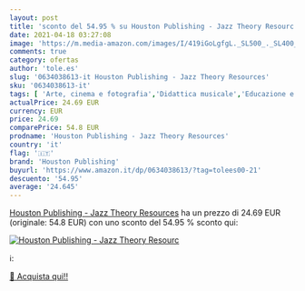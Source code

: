 ```yaml
---
layout: post
title: 'sconto del 54.95 % su Houston Publishing - Jazz Theory Resourc  '
date: 2021-04-18 03:27:08
image: 'https://m.media-amazon.com/images/I/419iGoLgfgL._SL500_._SL400_.jpg'
comments: true
category: ofertas
author: 'tole.es'
slug: '0634038613-it Houston Publishing - Jazz Theory Resources'
sku: '0634038613-it'
tags: [ 'Arte, cinema e fotografia','Didattica musicale','Educazione e insegnamento musicale','Libri','Musica','Spartiti, canzonieri e testi','Teoria, composizione e performance','houston publishing', ]
actualPrice: 24.69 EUR
currency: EUR
price: 24.69
comparePrice: 54.8 EUR
prodname: 'Houston Publishing - Jazz Theory Resources'
country: 'it'
flag: '🇮🇹'
brand: 'Houston Publishing'
buyurl: 'https://www.amazon.it/dp/0634038613/?tag=tolees00-21'
descuento: '54.95'
average: '24.645'
---
```


[Houston Publishing - Jazz Theory Resources](https://www.amazon.it/dp/0634038613/?tag=tolees00-21) ha un prezzo di 24.69 EUR (originale: 54.8 EUR) con uno sconto del 54.95 % sconto qui:

[![Houston Publishing - Jazz Theory Resourc](https://m.media-amazon.com/images/I/419iGoLgfgL._SL500_._SL400_.jpg)](https://www.amazon.it/dp/0634038613/?tag=tolees00-21)

ℹ️:


[🛒 Acquista qui!!](https://www.amazon.it/dp/0634038613/?tag=tolees00-21)
